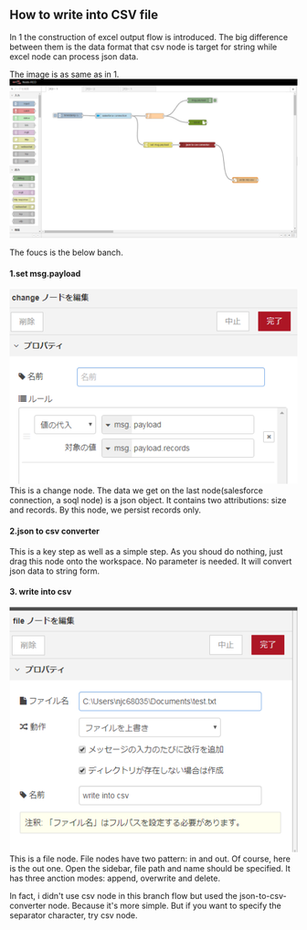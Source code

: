 ## How to write into CSV file 

In 1 the construction of excel output flow is introduced. 
The big difference between them is the data format that csv node is target for string while excel node can process json data.

The image is as same as in 1.
![Complete Image](/img/b6NDwE.png)

The foucs is the below banch.

#### 1.set msg.payload

![Complete Image](/img/7yMB63.png)
This is a change node. The data we get on the last node(salesforce connection, a soql node) is a json object. It contains two attributions: size and records. By this node, we persist records only.

#### 2.json to csv converter

This is a key step as well as a simple step. As you shoud do nothing, just drag this node onto the workspace. No parameter is needed.
It will convert json data to string form.

#### 3. write into csv

![Complete Image](/img/2dfAMQ.png)
This is a file node. File nodes have two pattern: in and out. Of course, here is the out one. Open the sidebar, file path and name should be specified. It has three anction modes: append, overwrite and delete.

In fact, i didn't use csv node in this branch flow but used the json-to-csv-converter node. Because it's more simple.
But if you want to specify the separator character, try csv node.

